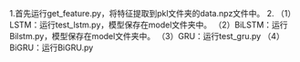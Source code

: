 1.首先运行get_feature.py，将特征提取到pkl文件夹的data.npz文件中。
2.
  （1）LSTM：运行test_lstm.py，模型保存在model文件夹中。
  （2）BiLSTM：运行Bilstm.py，模型保存在model文件夹中。
  （3）GRU：运行test_gru.py
  （4）BiGRU：运行BiGRU.py
